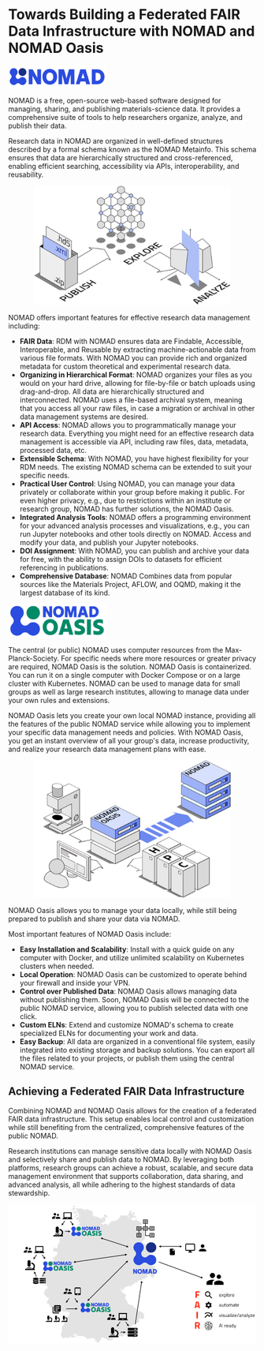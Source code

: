 <!-- This pages seems to be a "marketing" page. we can drop it out of the onboarding workshop materials -->
# Towards Building a Federated FAIR Data Infrastructure with NOMAD and NOMAD Oasis



<div style="text-align: left;">
    <img src="images/nomad_logo_horizontal.png" alt="NOMAD LOGO" width="200">
</div>

NOMAD is a free, open-source web-based software designed for managing, sharing, and publishing materials-science data. It provides a comprehensive suite of tools to help researchers organize, analyze, and publish their data.

Research data in NOMAD are organized in well-defined structures described by a formal schema known as the NOMAD Metainfo. This schema ensures that data are hierarchically structured and cross-referenced, enabling efficient searching, accessibility via APIs, interoperability, and reusability.

<div style="text-align: center;">
    <img src="images/NOMAD_overview.png" alt="NOMAD Overview" width="400">
</div>

NOMAD offers important features for effective research data management including:


- **FAIR Data**: RDM with NOMAD ensures data are Findable, Accessible, Interoperable, and Reusable by extracting machine-actionable data from various file formats. With NOMAD you can provide rich and organized metadata for custom theoretical and experimental research data. 
- **Organizing in Hierarchical Format**: NOMAD organizes your files as you would on your hard drive, allowing for file-by-file or batch uploads using drag-and-drop. All data are hierarchically structured and interconnected. NOMAD uses a file-based archival system, meaning that you access all your raw files, in case a migration or archival in other data management systems are desired.
- **API Access**: NOMAD allows you to programmatically manage your research data. Everything you might need for an effective research data management is accessible via API, including raw files, data, metadata, processed data, etc.
- **Extensible Schema**: With NOMAD, you have highest flexibility for your RDM needs. The existing NOMAD schema can be extended to suit your specific needs.
- **Practical User Control**: Using NOMAD, you can manage your data privately or collaborate within your group before making it public. For even higher privacy, e.g., due to restrictions within an institute or research group, NOMAD has further solutions, the NOMAD Oasis.  
- **Integrated Analysis Tools**: NOMAD offers a programming environment for your advanced analysis processes and visualizations, e.g., you can run Jupyter notebooks and other tools directly on NOMAD. Access and modify your data, and publish your Jupyter notebooks.
- **DOI Assignment**: With NOMAD, you can publish and archive your data for free, with the ability to assign DOIs to datasets for efficient referencing in publications.
- **Comprehensive Database**: NOMAD Combines data from popular sources like the Materials Project, AFLOW, and OQMD, making it the largest database of its kind.




<div style="text-align: left;">
    <img src="images/oasis_logo_horizontal.png" alt="NOMAD Oasis LOGO" width="200">
</div>


The central (or public) NOMAD uses computer resources from the Max-Planck-Society. For specific needs where more resources or greater privacy are required, NOMAD Oasis is the solution. NOMAD Oasis is containerized. You can run it on a single computer with Docker Compose or on a large cluster with Kubernetes. NOMAD can be used to manage data for small groups as well as large research institutes, allowing to manage data under your own rules and extensions.


NOMAD Oasis lets you create your own local NOMAD instance, providing all the features of the public NOMAD service while allowing you to implement your specific data management needs and policies. With NOMAD Oasis, you get an instant overview of all your group's data, increase productivity, and realize your research data management plans with ease.

<div style="text-align: center;">
    <img src="images/oasis_overview.png" alt="NOMAD Oasis Overview" width="400">
</div>

NOMAD Oasis allows you to manage your data locally, while still being prepared to publish and share your data via NOMAD.

Most important features of NOMAD Oasis include:

- **Easy Installation and Scalability**: Install with a quick guide on any computer with Docker, and utilize unlimited scalability on Kubernetes clusters when needed.
- **Local Operation**: NOMAD Oasis can be customized to operate behind your firewall and inside your VPN.
- **Control over Published Data**: NOMAD Oasis allows managing data without publishing them. Soon, NOMAD Oasis will be connected to the public NOMAD service, allowing you to publish selected data with one click.
- **Custom ELNs**: Extend and customize NOMAD's schema to create specialized ELNs for documenting your work and data.
- **Easy Backup**: All data are organized in a conventional file system, easily integrated into existing storage and backup solutions. You can export all the files related to your projects, or publish them using the central NOMAD service.



## Achieving a Federated FAIR Data Infrastructure

Combining NOMAD and NOMAD Oasis allows for the creation of a federated FAIR data infrastructure. This setup enables local control and customization while still benefiting from the centralized, comprehensive features of the public NOMAD.

Research institutions can manage sensitive data locally with NOMAD Oasis and selectively share and publish data to NOMAD. By leveraging both platforms, research groups can achieve a robust, scalable, and secure data management environment that supports collaboration, data sharing, and advanced analysis, all while adhering to the highest standards of data stewardship.

![Federated Data Infrastructure](images/federated_data_infrastructure.png)